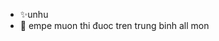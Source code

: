 - ✨unhu 
- 👀 empe muon thi đuoc tren trung binh all mon 

<!---
uyennhu5/uyennhu5 is a ✨ special ✨ repository because its `README.md` (this file) appears on your GitHub profile.
You can click the Preview link to take a look at your changes.
--->
